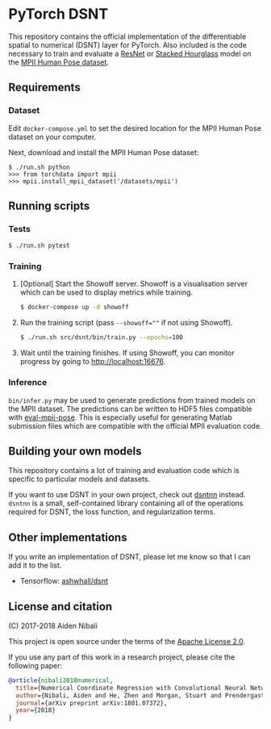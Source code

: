 # PyTorch DSNT

This repository contains the official implementation of the differentiable
spatial to numerical (DSNT) layer for PyTorch. Also included is the code
necessary to train and evaluate a
[ResNet](https://arxiv.org/abs/1512.03385) or
[Stacked Hourglass](https://arxiv.org/abs/1603.06937) model
on the [MPII Human Pose dataset](http://human-pose.mpi-inf.mpg.de/).

## Requirements

### Dataset

Edit `docker-compose.yml` to set the desired location for the MPII Human Pose
dataset on your computer.

Next, download and install the MPII Human Pose dataset:

```
$ ./run.sh python
>>> from torchdata import mpii
>>> mpii.install_mpii_dataset('/datasets/mpii')
```

## Running scripts

### Tests

```bash
$ ./run.sh pytest
```

### Training

1. [Optional] Start the Showoff server. Showoff is a visualisation server which can be used to
   display metrics while training.
   ```bash
   $ docker-compose up -d showoff
   ```
2. Run the training script (pass `--showoff=""` if not using Showoff).
   ```bash
   $ ./run.sh src/dsnt/bin/train.py --epochs=100
   ```
3. Wait until the training finishes. If using Showoff, you can monitor progress by going to
   [http://localhost:16676](http://localhost:16676).

### Inference

`bin/infer.py` may be used to generate predictions from trained models on the
MPII dataset. The predictions can be written to HDF5 files compatible with
[eval-mpii-pose](https://github.com/anibali/eval-mpii-pose). This is especially
useful for generating Matlab submission files which are compatible with the
official MPII evaluation code.

## Building your own models

This repository contains a lot of training and evaluation code which is specific to particular
models and datasets.

If you want to use DSNT in your own project, check out [dsntnn](https://github.com/anibali/dsntnn)
instead. `dsntnn` is a small, self-contained library containing all of the operations required
for DSNT, the loss function, and regularization terms.

## Other implementations

If you write an implementation of DSNT, please let me know so that I can add it
to the list.

* Tensorflow: [ashwhall/dsnt](https://github.com/ashwhall/dsnt)

## License and citation

(C) 2017-2018 Aiden Nibali

This project is open source under the terms of the
[Apache License 2.0](https://www.apache.org/licenses/LICENSE-2.0.html).

If you use any part of this work in a research project, please cite the following paper:

```bibtex
@article{nibali2018numerical,
  title={Numerical Coordinate Regression with Convolutional Neural Networks},
  author={Nibali, Aiden and He, Zhen and Morgan, Stuart and Prendergast, Luke},
  journal={arXiv preprint arXiv:1801.07372},
  year={2018}
}
```
